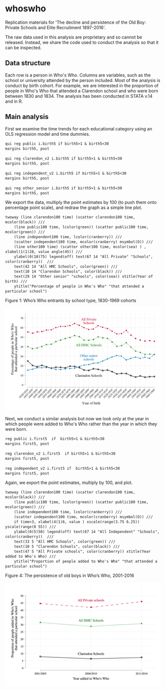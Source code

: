 # whoswho
Replication materials for 'The decline and persistence of the Old Boy: Private Schools and Elite Recruitment 1897-2016'.

The raw data used in this analysis are proprietary and so cannot be released. Instead, we share the code used to conduct the analysis so that it can be inspected. 

## Data structure

Each row is a person in Who's Who. Columns are variables, such as the school or university attended by the person included. Most of the analysis is conduct by birth cohort. For example, we are interested in the proportion of people in Who's Who that attended a Clarendon school and who were born between 1830 and 1834. The analysis has been conducted in STATA v.14 and in R. 

## Main analysis

First we examine the time trends for each educational category using an OLS regression model and time dummies.


```
qui reg public i.birth5 if birth5>1 & birth5<30
margins birth5, post

qui reg clarendon_v2 i.birth5 if birth5>1 & birth5<30
margins birth5, post
	
qui reg independent_v2 i.birth5 if birth5>1 & birth5<30
margins birth5, post
		
qui reg other_senior i.birth5 if birth5>1 & birth5<30
margins birth5, post
```


We export the data, multiply the point estimates by 100 (to push them onto percentage point scale), and redraw the graph as a simple line plot. 

```
twoway (line clarendon100 time) (scatter clarendon100 time, mcolor(black)) ///
	(line public100 time, lcolor(green)) (scatter public100 time, mcolor(green)) ///
	(line independent100 time, lcolor(cranberry)) ///
  	(scatter independent100 time, mcolor(cranberry) msymbol(O)) ///
	(line other100 time) (scatter other100 time, mcolor(sea) ) , xlabel(1(1)28, value angle(45)) ///
	ylabel(0(10)75) legend(off) text(67 14 "All Private" "Schools", color(cranberry))  ///
	text(42 14 "All HMC Schools", color(green)) ///
	text(10 14 "Clarendon Schools", color(black)) ///
	text(29 14 "Other senior" "schools", color(sea)) xtitle(Year of birth) ///
	ytitle("Percentage of people in Who's Who" "that attended a particular school") 
```



Figure 1: Who’s Who entrants by school type, 1830-1969 cohorts

![Figure1](./schools_over_time_fig1.png)


Next, we conduct a similar analysis but now we look only at the year in which people were added to Who's Who rather than the year in which they were born.


```
reg public i.first5  if  birth5>1 & birth5<30
margins first5, post

reg clarendon_v2 i.first5  if birth5>1 & birth5<30
margins first5, post

reg independent_v2 i.first5 if  birth5>1 & birth5<30
margins first5, post
```

Again, we export the point estimates, multiply by 100, and plot. 

```
twoway (line clarendon100 time) (scatter clarendon100 time, mcolor(black)) ///
	(line public100 time, lcolor(green)) (scatter public100 time, mcolor(green)) ///
	(line independent100 time, lcolor(cranberry)) ///
	(scatter independent100 time, mcolor(cranberry) msymbol(O)) ///
	if time>3, xlabel(4(1)6, value ) xscale(range(3.75 6.25)) yscale(range(0 55)) ///
	ylabel(0(5)50) legend(off) text(67 14 "All Independent" "Schools", color(cranberry))  ///
	text(33 5 "All HMC Schools", color(green)) ///
	text(10 5 "Clarendon Schools", color(black)) ///
	text(47 5 "All Private schools", color(cranberry)) xtitle(Year added to Who's Who) ///
	ytitle("Proportion of people added to Who's Who" "that attended a particular school") 

```

Figure 4: The persistence of old boys in Who’s Who, 2001-2016 


![Figure2](./schools_recent_fig2.png)
